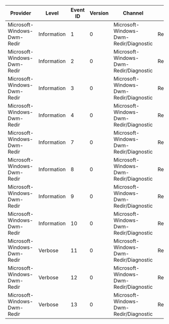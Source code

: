 Provider                     |  Level        |  Event ID  |  Version  |  Channel                                 |  Task                                 |  Opcode  |  Keyword                         |  Message
-----------------------------|---------------|------------|-----------|------------------------------------------|---------------------------------------|----------|----------------------------------|---------
Microsoft-Windows-Dwm-Redir  |  Information  |  1         |  0        |  Microsoft-Windows-Dwm-Redir/Diagnostic  |  RedirGetSharedHandle                 |          |  DwmRedir                        |
Microsoft-Windows-Dwm-Redir  |  Information  |  2         |  0        |  Microsoft-Windows-Dwm-Redir/Diagnostic  |  RedirUpdateSharedSurface             |          |  DwmRedir                        |
Microsoft-Windows-Dwm-Redir  |  Information  |  3         |  0        |  Microsoft-Windows-Dwm-Redir/Diagnostic  |  RedirAsyncFlush                      |          |  DwmRedir                        |
Microsoft-Windows-Dwm-Redir  |  Information  |  4         |  0        |  Microsoft-Windows-Dwm-Redir/Diagnostic  |  RedirDxResize                        |          |  DwmRedir                        |
Microsoft-Windows-Dwm-Redir  |  Information  |  7         |  0        |  Microsoft-Windows-Dwm-Redir/Diagnostic  |  RedirDwmUpdate                       |          |  DwmRedir                        |
Microsoft-Windows-Dwm-Redir  |  Information  |  8         |  0        |  Microsoft-Windows-Dwm-Redir/Diagnostic  |  RedirSetLivePreviewExcludeHwnd       |          |  DwmRedir                        |
Microsoft-Windows-Dwm-Redir  |  Information  |  9         |  0        |  Microsoft-Windows-Dwm-Redir/Diagnostic  |  RedirProcessLogicalSurface           |          |  DwmRedir                        |
Microsoft-Windows-Dwm-Redir  |  Information  |  10        |  0        |  Microsoft-Windows-Dwm-Redir/Diagnostic  |  RedirVisualCreateDefaultInteraction  |          |  DwmInput                        |
Microsoft-Windows-Dwm-Redir  |  Verbose      |  11        |  0        |  Microsoft-Windows-Dwm-Redir/Diagnostic  |  RedirProcessLPCMessage               |  Start   |  DwmRedir DwmInput DwmInputPerf  |
Microsoft-Windows-Dwm-Redir  |  Verbose      |  12        |  0        |  Microsoft-Windows-Dwm-Redir/Diagnostic  |  RedirProcessLPCMessage               |  Stop    |  DwmRedir DwmInput DwmInputPerf  |
Microsoft-Windows-Dwm-Redir  |  Verbose      |  13        |  0        |  Microsoft-Windows-Dwm-Redir/Diagnostic  |  RedirUpdateWindowRegion              |          |  DwmRedir                        |